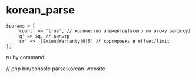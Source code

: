 # korean_parse

```
$params = [
    'count' => 'true', // количество элементов(всего по этому запросу)
    'q' => $q, // фильтр
    'sr' => '|ExtendWarranty|0|5' // сортировка и offset/limit
];
```

ru by command:

// php bin/console parse:korean-website

